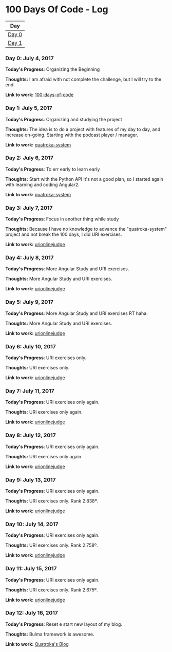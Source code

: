 # 100 Days Of Code - Log

| Day                           |
| ----------------------------- |
| [Day 0](#day-0-july-4-2017)   |
| [Day 1](#day-1-july-5-2017)   |

### Day 0: July 4, 2017

**Today's Progress**: Organizing the Beginning

**Thoughts:** I am afraid with not complete the challenge, but I will try to the end.

**Link to work:** [100-days-of-code](https://github.com/quatroka/100-days-of-code)

### Day 1: July 5, 2017

**Today's Progress**: Organizing and studying the project

**Thoughts:** The idea is to do a project with features of my day to day, and increase on-going. Starting with the podcast player / manager.

**Link to work:** [quatroka-system](https://github.com/quatroka/quatroka-system)

### Day 2: July 6, 2017

**Today's Progress**: To err early to learn early

**Thoughts:** Start with the Python API it's not a good plan, so I started again with learning and coding Angular2.

**Link to work:** [quatroka-system](https://github.com/quatroka/quatroka-system)

### Day 3: July 7, 2017

**Today's Progress**: Focus in another thing while study

**Thoughts:** Because I have no knowledge to advance the "quatroka-system" project and not break the 100 days, I did URI exercises.

**Link to work:** [urionlinejudge](https://github.com/quatroka/urionlinejudge)


### Day 4: July 8, 2017

**Today's Progress**: More Angular Study and URI exercises.

**Thoughts:** More Angular Study and URI exercises.

**Link to work:** [urionlinejudge](https://github.com/quatroka/urionlinejudge)

### Day 5: July 9, 2017

**Today's Progress**: More Angular Study and URI exercises RT haha.

**Thoughts:** More Angular Study and URI exercises.

**Link to work:** [urionlinejudge](https://github.com/quatroka/urionlinejudge)

### Day 6: July 10, 2017

**Today's Progress**: URI exercises only.

**Thoughts:** URI exercises only.

**Link to work:** [urionlinejudge](https://github.com/quatroka/urionlinejudge)


### Day 7: July 11, 2017

**Today's Progress**: URI exercises only again.

**Thoughts:** URI exercises only again.

**Link to work:** [urionlinejudge](https://github.com/quatroka/urionlinejudge)

### Day 8: July 12, 2017

**Today's Progress**: URI exercises only again.

**Thoughts:** URI exercises only again.

**Link to work:** [urionlinejudge](https://github.com/quatroka/urionlinejudge)

### Day 9: July 13, 2017

**Today's Progress**: URI exercises only again.

**Thoughts:** URI exercises only. Rank 2.838º.

**Link to work:** [urionlinejudge](https://github.com/quatroka/urionlinejudge)

### Day 10: July 14, 2017

**Today's Progress**: URI exercises only again.

**Thoughts:** URI exercises only. Rank  2.758º.

**Link to work:** [urionlinejudge](https://github.com/quatroka/urionlinejudge)

### Day 11: July 15, 2017

**Today's Progress**: URI exercises only again.

**Thoughts:** URI exercises only. Rank  2.675º.

**Link to work:** [urionlinejudge](https://github.com/quatroka/urionlinejudge)

### Day 12: July 16, 2017

**Today's Progress**: Reset e start new layout of my blog.

**Thoughts:** Bulma framework is awesome.

**Link to work:** [Quatroka's Blog](https://github.com/quatroka/quatroka.github.io)
